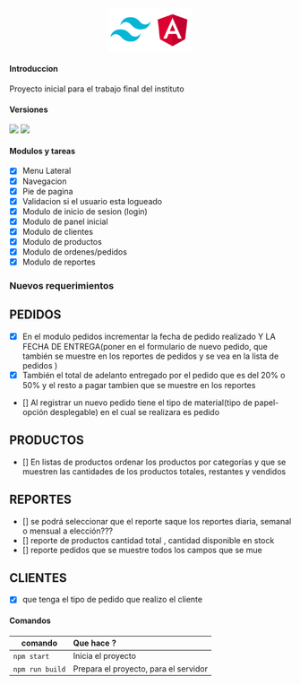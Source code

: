 <p align="center">
    <img src="src/assets/preview/logo.png" width="150">
</p>

#### Introduccion

Proyecto inicial para el trabajo final del instituto

#### Versiones

<a href="https://angular.io"><img height= "24" src= "https://img.shields.io/badge/Angular 18-DD0031?style=for-the-badge&logo=angular&logoColor=white"></a> <a href="https://tailwindcss.com"><img height= "24" src= "https://img.shields.io/badge/Tailwind 3-0ea5e9?style=for-the-badge&logo=tailwind-css&logoColor=white"></a>

#### Modulos y tareas

- [x] Menu Lateral
- [x] Navegacion
- [x] Pie de pagina
- [x] Validacion si el usuario esta logueado
- [x] Modulo de inicio de sesion (login)
- [x] Modulo de panel inicial
- [x] Modulo de clientes
- [x] Modulo de productos
- [x] Modulo de ordenes/pedidos
- [x] Modulo de reportes

### Nuevos requerimientos

## PEDIDOS

- [x] En el modulo pedidos incrementar la fecha de pedido realizado Y LA FECHA DE ENTREGA(poner en el formulario de nuevo pedido, que también se muestre en los reportes de pedidos y se vea en la lista de pedidos )
- [x] También el total de adelanto entregado por el pedido que es del 20% o 50% y el resto a pagar tambien que se muestre en los reportes
- [] Al registrar un nuevo pedido tiene el tipo de material(tipo de papel-opción desplegable) en el cual se realizara es pedido

## PRODUCTOS

- [] En listas de productos ordenar los productos por categorías y que se muestren las cantidades de los productos totales, restantes y vendidos

## REPORTES

- [] se podrá seleccionar que el reporte saque los reportes diaria, semanal o mensual a elección???
- [] reporte de productos cantidad total , cantidad disponible en stock
- [] reporte pedidos que se muestre todos los campos que se mue

## CLIENTES

- [x] que tenga el tipo de pedido que realizo el cliente

#### Comandos

| comando         | Que hace ?                            |
| --------------- | :------------------------------------ |
| `npm start`     | Inicia el proyecto                    |
| `npm run build` | Prepara el proyecto, para el servidor |
